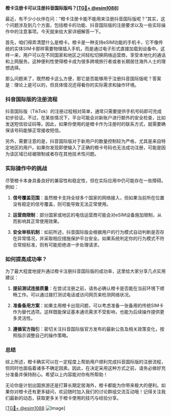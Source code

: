 **橙卡注册卡可以注册抖音国际版吗？[[TG💪+ @esim1088](https://t.me/s/esim1088)]**

最近，有不少小伙伴在问：“橙卡注册卡能不能用来注册抖音国际版呢？”其实，这个问题涉及到几个方面，包括橙卡的功能、抖音国际版的注册要求以及一些实际操作中的注意事项。今天就来给大家详细解答一下。

首先，咱们得弄清楚什么是橙卡。橙卡是一种支持eSIM功能的手机卡，它不像传统的实体SIM卡那样需要物理插入手机，而是通过电子形式直接加载到设备中。这样一来，用户可以在不同国家和地区之间轻松切换网络运营商，享受本地化的通话和上网服务。这种便利性使得橙卡成为很多跨境旅行者或者长期居住海外人士的理想选择。

那么问题来了，既然橙卡这么方便，那它是否能够用于注册抖音国际版呢？答案是：理论上是可以的，但具体情况还得看你的实际需求和操作环境。

### 抖音国际版的注册流程

抖音国际版（TikTok）的注册过程相对简单，通常只需要提供手机号码即可完成初步验证。不过，在某些情况下，平台可能会对新账户进行额外的安全检查，比如发送短信验证码等。因此，如果你使用的是橙卡作为注册时的联系方式，就需要确保该号码能够正常接收短信。

另外，需要注意的是，抖音国际版对于新用户的数量控制较为严格，尤其是来自特定地区的用户。如果你发现即使输入了正确的橙卡号码也无法成功注册，可能是因为该区域已经被限制或者存在其他技术性问题。

### 实际操作中的挑战

尽管橙卡本身具备良好的兼容性和稳定性，但在实际应用中仍可能存在一些障碍。例如：

1. **信号覆盖范围**：虽然橙卡支持全球多个国家的网络接入，但如果当前所在位置没有稳定的信号覆盖，则可能导致无法正常使用。
   
2. **运营商限制**：部分国家或地区的电信运营商可能会对eSIM设备施加限制，从而影响其正常使用效果。

3. **安全审核机制**：如前所述，抖音国际版会根据用户的行为模式自动判断是否存在异常情况，并采取相应措施保护平台安全。如果系统判定你的行为模式不符合常规标准，则有可能拒绝进一步处理请求。

### 如何提高成功率？

为了最大程度地提升通过橙卡注册抖音国际版的成功率，这里给大家分享几点实用建议：

1. **提前测试连接质量**：在尝试注册之前，请务必确认橙卡是否能在当前环境下顺畅工作。可以通过拨打测试电话或访问网页来检测网络状况。

2. **准备备用方案**：如果主用橙卡出现问题，可以考虑准备一张备用的传统SIM卡作为替代选项。这样既能保证基本通讯需求不受影响，也能为后续操作提供更多灵活性。

3. **遵循官方指引**：密切关注抖音国际版官方发布的最新公告及相关政策变化，按照指示调整自己的操作策略。

### 总结

综上所述，橙卡确实可以在一定程度上帮助用户顺利完成抖音国际版的注册流程，但同时也面临着诸多不确定因素。因此，在决定采用这种方式之前，请务必做好充分准备并保持耐心。希望以上内容能对你有所帮助！

无论你是计划出国旅游还是打算长期定居海外，橙卡都能为你带来极大的便利。如果你对橙卡还有更多疑问，欢迎随时加入我们的讨论群组交流互动哦！记得关注我们最新的动态，获取更多关于橙卡使用的技巧与经验分享。

[[TG💪+ @esim1088](https://t.me/s/esim1088) ![Image](https://i.postimg.cc/4NQfJmqS/Snipaste-2025-05-13-00-14-12.png)]